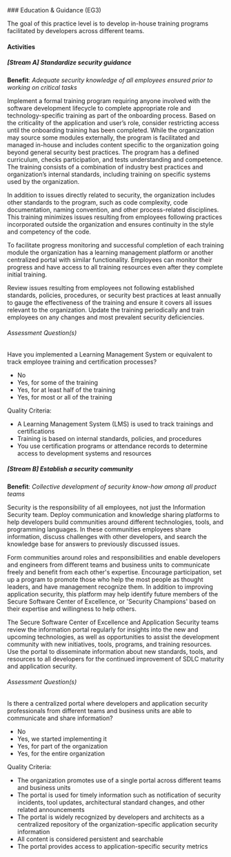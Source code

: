<div class="new-page"/>
### Education & Guidance (EG3)

The goal of this practice level is to develop in-house training programs facilitated by developers across different teams.

#### Activities

##### [Stream A] Standardize security guidance
<b>Benefit</b>: <i>Adequate security knowledge of all employees ensured prior to working on critical tasks</i>

Implement a formal training program requiring anyone involved with the software development lifecycle to complete appropriate role and technology-specific training as part of the onboarding process. Based on the criticality of the application and user’s role, consider restricting access until the onboarding training has been completed. While the organization may source some modules externally, the program is facilitated and managed in-house and includes content specific to the organization going beyond general security best practices. The program has a defined curriculum, checks participation, and tests understanding and competence. The training consists of a combination of industry best practices and organization’s internal standards, including training on specific systems used by the organization.

In addition to issues directly related to security, the organization includes other standards to the program, such as code complexity, code documentation, naming convention, and other process-related disciplines. This training minimizes issues resulting from employees following practices incorporated outside the organization and ensures continuity in the style and competency of the code.

To facilitate progress monitoring and successful completion of each training module the organization has a learning management platform or another centralized portal with similar functionality. Employees can monitor their progress and have access to all training resources even after they complete initial training.

Review issues resulting from employees not following established standards, policies, procedures, or security best practices at least annually to gauge the effectiveness of the training and ensure it covers all issues relevant to the organization. Update the training periodically and train employees on any changes and most prevalent security deficiencies.


###### Assessment Question(s)
Have you implemented a Learning Management System or equivalent to track employee training and certification processes?

- No
- Yes, for some of the training
- Yes, for at least half of the training
- Yes, for most or all of the training


Quality Criteria:

- A Learning Management System (LMS) is used to track trainings and certifications
- Training is based on internal standards, policies, and procedures
- You use certification programs or attendance records to determine access to development systems and resources


##### [Stream B] Establish a security community
<b>Benefit</b>: <i>Collective development of security know-how among all product teams</i>

Security is the responsibility of all employees, not just the Information Security team. Deploy communication and knowledge sharing platforms to help developers build communities around different technologies, tools, and programming languages. In these communities employees share information, discuss challenges with other developers, and search the knowledge base for answers to previously discussed issues.

Form communities around roles and responsibilities and enable developers and engineers from different teams and business units to communicate freely and benefit from each other's expertise. Encourage participation, set up a program to promote those who help the most people as thought leaders, and have management recognize them. In addition to improving application security, this platform may help identify future members of the Secure Software Center of Excellence, or 'Security Champions' based on their expertise and willingness to help others.

The Secure Software Center of Excellence and Application Security teams review the information portal regularly for insights into the new and upcoming technologies, as well as opportunities to assist the development community with new initiatives, tools, programs, and training resources. Use the portal to disseminate information about new standards, tools, and resources to all developers for the continued improvement of SDLC maturity and application security.


###### Assessment Question(s)
Is there a centralized portal where developers and application security professionals from different teams and business units are able to communicate and share information?

- No
- Yes, we started implementing it
- Yes, for part of the organization
- Yes, for the entire organization


Quality Criteria:

- The organization promotes use of a single portal across different teams and business units
- The portal is used for timely information such as notification of security incidents, tool updates, architectural standard changes, and other related announcements
- The portal is widely recognized by developers and architects as a centralized repository of the organization-specific application security information
- All content is considered persistent and searchable
- The portal provides access to application-specific security metrics


